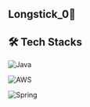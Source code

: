 ## **Longstick_0🐯**
## 🛠️ Tech Stacks
![Java](https://img.shields.io/badge/java-%23ED8B00.svg?style=flat-square&logo=java&logoColor=white)

![AWS](https://img.shields.io/badge/AWS-232F3E.svg?style=flat-square&logo=amazon-aws&logoColor=white)

![Spring](https://img.shields.io/badge/SPRING-%236DB33F.svg?style=fflat-square&logo=spring&logoColor=white)
